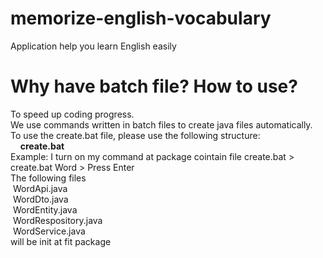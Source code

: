 # memorize-english-vocabulary
 Application help you learn English easily

# Why have batch file? How to use?
To speed up coding progress. <br>
We use commands written in batch files to create java files automatically. <br>
To use the create.bat file, please use the following structure: <br>
&nbsp;&nbsp;&nbsp;&nbsp;<b>create.bat <parameter></b> <br>
Example: I turn on my command at package cointain file create.bat > create.bat Word > Press Enter<br>
The following files <br>
&nbsp;WordApi.java <br>
&nbsp;WordDto.java <br>
&nbsp;WordEntity.java <br>
&nbsp;WordRespository.java <br>
&nbsp;WordService.java <br>
will be init at fit package 
